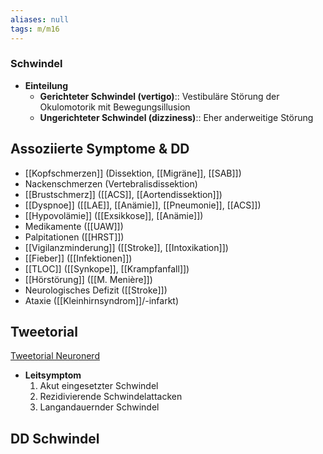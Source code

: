 ```yaml
---
aliases: null
tags: m/m16
---
```

### Schwindel
- **Einteilung**
	- **Gerichteter Schwindel (vertigo)**:: Vestibuläre Störung der Okulomotorik mit Bewegungsillusion
	- **Ungerichteter Schwindel (dizziness)**:: Eher anderweitige Störung

## Assoziierte Symptome & DD
- [[Kopfschmerzen]] (Dissektion, [[Migräne]], [[SAB]])
- Nackenschmerzen (Vertebralisdissektion)
- [[Brustschmerz]] ([[ACS]], [[Aortendissektion]])
- [[Dyspnoe]] ([[LAE]], [[Anämie]], [[Pneumonie]], [[ACS]])
- [[Hypovolämie]] ([[Exsikkose]], [[Anämie]])
- Medikamente ([[UAW]])
- Palpitationen ([[HRST]])
- [[Vigilanzminderung]] ([[Stroke]], [[Intoxikation]])
- [[Fieber]] ([[Infektionen]])
- [[TLOC]] ([[Synkope]], [[Krampfanfall]])
- [[Hörstörung]] ([[M. Menière]])
- Neurologisches Defizit ([[Stroke]])
- Ataxie ([[Kleinhirnsyndrom]]/-infarkt)


## Tweetorial
[Tweetorial Neuronerd](https://twitter.com/ZoiNetou/status/1346488306624827399?s=20)
- **Leitsymptom**
	1. Akut eingesetzter Schwindel
	2. Rezidivierende Schwindelattacken
	3. Langandauernder Schwindel

## DD Schwindel
